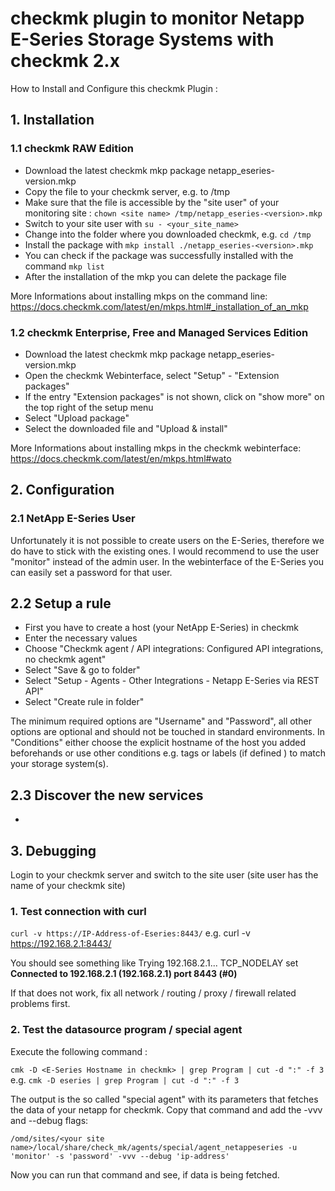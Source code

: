 # checkmk plugin to monitor Netapp E-Series Storage Systems with checkmk 2.x

How to Install and Configure this checkmk Plugin :

## 1. Installation 

### 1.1 checkmk RAW Edition

- Download the latest checkmk mkp package netapp_eseries-version.mkp
- Copy the file to your checkmk server, e.g. to /tmp
- Make sure that the file is accessible by the "site user" of your monitoring site : `chown <site name> /tmp/netapp_eseries-<version>.mkp`
- Switch to your site user with `su - <your_site_name>`
- Change into the folder where you downloaded checkmk, e.g. `cd /tmp`
- Install the package with `mkp install ./netapp_eseries-<version>.mkp`
- You can check if the package was successfully installed with the command `mkp list`
- After the installation of the mkp you can delete the package file

More Informations about installing mkps on the command line:
https://docs.checkmk.com/latest/en/mkps.html#_installation_of_an_mkp

### 1.2 checkmk Enterprise, Free and Managed Services Edition

- Download the latest checkmk mkp package netapp_eseries-version.mkp
- Open the checkmk Webinterface, select "Setup" - "Extension packages"
- If the entry "Extension packages" is not shown, click on "show more" on the top right of the setup menu
- Select "Upload package"
- Select the downloaded file and "Upload & install"

More Informations about installing mkps in the checkmk webinterface:
https://docs.checkmk.com/latest/en/mkps.html#wato

## 2. Configuration

### 2.1 NetApp E-Series User
Unfortunately it is not possible to create users on the E-Series, therefore we do have to stick with the existing ones.
I would recommend to use the user "monitor" instead of the admin user.
In the webinterface of the E-Series you can easily set a password for that user.

## 2.2 Setup a rule 

- First you have to create a host (your NetApp E-Series) in checkmk
- Enter the necessary values
- Choose "Checkmk agent / API integrations: Configured API integrations, no checkmk agent"
- Select "Save & go to folder"
- Select "Setup - Agents - Other Integrations - Netapp E-Series via REST API"
- Select "Create rule in folder"

The minimum required options are "Username" and "Password", all other options are optional and should not be touched in standard environments.
In "Conditions" either choose the explicit hostname of the host you added beforehands or use other conditions e.g. tags or labels (if defined ) to match your storage system(s).

## 2.3 Discover the new services

- 

## 3. Debugging

Login to your checkmk server and switch to the site user (site user has the name of your checkmk site)

### 1. Test connection with curl

`curl -v https://IP-Address-of-Eseries:8443/`
e.g.
curl -v https://192.168.2.1:8443/

You should see something like 
 Trying 192.168.2.1...
 TCP_NODELAY set 
**Connected to 192.168.2.1 (192.168.2.1) port 8443 (#0)**

If that does not work, fix all network / routing / proxy / firewall related problems first. 

### 2. Test the datasource program / special agent

Execute the following command :

`cmk -D <E-Series Hostname in checkmk> | grep Program | cut -d ":" -f 3`
e.g.
`cmk -D eseries | grep Program | cut -d ":" -f 3`

The output is the so called "special agent" with its parameters that fetches the data of your netapp for checkmk. 
Copy that command and add the -vvv and --debug flags:

`/omd/sites/<your site name>/local/share/check_mk/agents/special/agent_netappeseries -u 'monitor' -s 'password' -vvv --debug 'ip-address'`

Now you can run that command and see, if data is being fetched.
